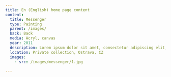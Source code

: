 ```yaml
---
title: En (English) home page content
content:
  title: Messenger
  type: Painting
  parent: /images/
  back: Back
  media: Acryl, canvas
  year: 2011
  description: Lorem ipsum dolor sit amet, consectetur adipiscing elit, sed do eiusmod tempor incididunt ut labore et dolore magna aliqua. 
  location: Private collection, Ostrava, CZ
  images:
    - src: /images/messenger/1.jpg
    
---
```

